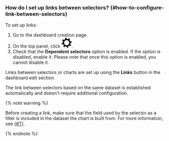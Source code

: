 ### How do I set up links between selectors? {#how-to-configure-link-between-selectors}

To set up links:
1. Go to the dashboard creation page.
1. On the top panel, click ![gear](../../_assets/monitoring/gear.svg).
1. Check that the **Dependent selectors** option is enabled. If the option is disabled, enable it.
   Please note that once this option is enabled, you cannot disable it.

Links between selectors or charts are set up using the **Links** button in the dashboard edit section.

The link between selectors based on the same dataset is established automatically and doesn't require additional configuration.

{% note warning %}

Before creating a link, make sure that the field used by the selector as a filter is included in the dataset the chart is built from. For more information, see [{#T}](../../datalens/concepts/data-join.md).

{% endnote %}
